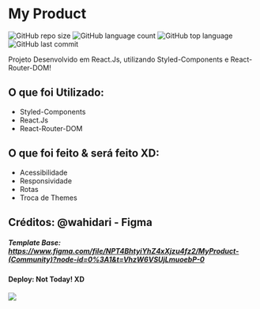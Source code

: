 # My Product

![GitHub repo size](https://img.shields.io/github/repo-size/cosme7/My_Products?color=purple&style=for-the-badge)
![GitHub language count](https://img.shields.io/github/languages/count/cosme7/My_Products?color=purple&style=for-the-badge)
![GitHub top language](https://img.shields.io/github/languages/top/cosme7/My_Products?color=purple&style=for-the-badge)
![GitHub last commit](https://img.shields.io/github/last-commit/cosme7/My_Products?color=purple&style=for-the-badge)

Projeto Desenvolvido em React.Js, utilizando Styled-Components e React-Router-DOM!

## O que foi Utilizado:
* Styled-Components
* React.Js
* React-Router-DOM

## O que foi feito & será feito XD:
* Acessibilidade
* Responsividade
* Rotas
* Troca de Themes

## Créditos: @wahidari - Figma
##### Template Base: https://www.figma.com/file/NPT4BhtyiYhZ4xXjzu4fz2/MyProduct-(Community)?node-id=0%3A1&t=VhzW6VSUjLmuoebP-0

#### Deploy: Not Today! XD

<a href="https://www.linkedin.com/in/cosme-da-silva-leite-08baa3219/" target="_blank"><img src="https://img.shields.io/badge/-LinkedIn-%230077B5?style=for-the-badge&logo=linkedin&logoColor=white" target="_blank"></a>
